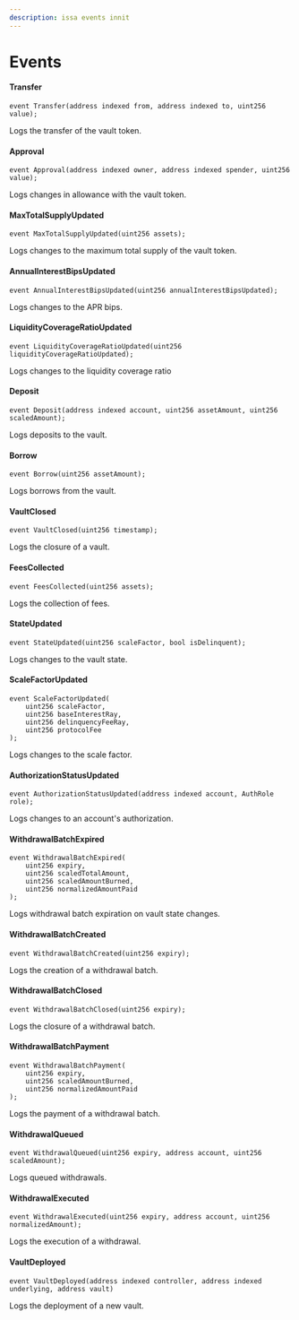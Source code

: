 ```yaml
---
description: issa events innit
---
```


# Events

#### Transfer

```solidity
event Transfer(address indexed from, address indexed to, uint256 value);
```

Logs the transfer of the vault token.

#### Approval

```solidity
event Approval(address indexed owner, address indexed spender, uint256 value);
```

Logs changes in allowance with the vault token.

#### MaxTotalSupplyUpdated

```solidity
event MaxTotalSupplyUpdated(uint256 assets);
```

Logs changes to the maximum total supply of the vault token.

#### AnnualInterestBipsUpdated

```solidity
event AnnualInterestBipsUpdated(uint256 annualInterestBipsUpdated);
```

Logs changes to the APR bips.

#### LiquidityCoverageRatioUpdated

```solidity
event LiquidityCoverageRatioUpdated(uint256 liquidityCoverageRatioUpdated);
```

Logs changes to the liquidity coverage ratio

#### Deposit

```solidity
event Deposit(address indexed account, uint256 assetAmount, uint256 scaledAmount);
```

Logs deposits to the vault.

#### Borrow

```solidity
event Borrow(uint256 assetAmount);
```

Logs borrows from the vault.

#### VaultClosed

```solidity
event VaultClosed(uint256 timestamp);
```

Logs the closure of a vault.

#### FeesCollected

```solidity
event FeesCollected(uint256 assets);
```

Logs the collection of fees.

#### StateUpdated

```solidity
event StateUpdated(uint256 scaleFactor, bool isDelinquent);
```

Logs changes to the vault state.

#### ScaleFactorUpdated

```solidity
event ScaleFactorUpdated(
    uint256 scaleFactor,
    uint256 baseInterestRay,
    uint256 delinquencyFeeRay,
    uint256 protocolFee
);
```

Logs changes to the scale factor.

#### AuthorizationStatusUpdated

```solidity
event AuthorizationStatusUpdated(address indexed account, AuthRole role);
```

Logs changes to an account's authorization.

#### WithdrawalBatchExpired

```solidity
event WithdrawalBatchExpired(
    uint256 expiry,
    uint256 scaledTotalAmount,
    uint256 scaledAmountBurned,
    uint256 normalizedAmountPaid
);
```

Logs withdrawal batch expiration on vault state changes.

#### WithdrawalBatchCreated

```solidity
event WithdrawalBatchCreated(uint256 expiry);
```

Logs the creation of a withdrawal batch.

#### WithdrawalBatchClosed

```solidity
event WithdrawalBatchClosed(uint256 expiry);
```

Logs the closure of a withdrawal batch.

#### WithdrawalBatchPayment

```solidity
event WithdrawalBatchPayment(
    uint256 expiry,
    uint256 scaledAmountBurned,
    uint256 normalizedAmountPaid
);
```

Logs the payment of a withdrawal batch.

#### WithdrawalQueued

```solidity
event WithdrawalQueued(uint256 expiry, address account, uint256 scaledAmount);
```

Logs queued withdrawals.

#### WithdrawalExecuted

```solidity
event WithdrawalExecuted(uint256 expiry, address account, uint256 normalizedAmount);
```

Logs the execution of a withdrawal.

#### VaultDeployed

```solidity
event VaultDeployed(address indexed controller, address indexed underlying, address vault)
```

Logs the deployment of a new vault.
